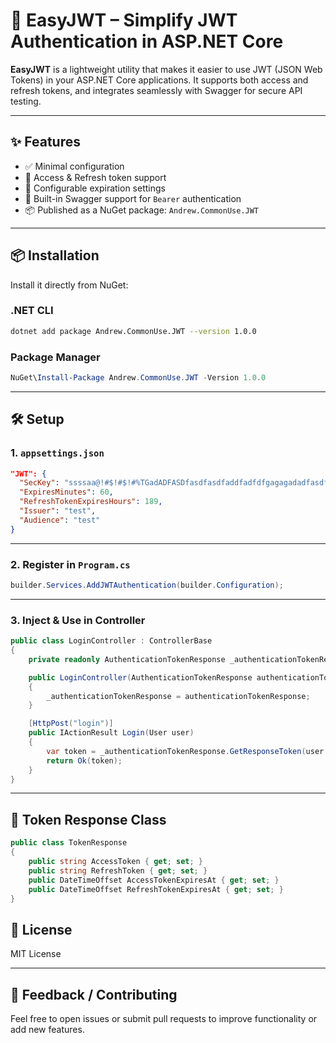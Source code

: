 # 🔐 EasyJWT – Simplify JWT Authentication in ASP.NET Core

**EasyJWT** is a lightweight utility that makes it easier to use JWT (JSON Web Tokens) in your ASP.NET Core applications. It supports both access and refresh tokens, and integrates seamlessly with Swagger for secure API testing.

---

## ✨ Features

- ✅ Minimal configuration
- 🔐 Access & Refresh token support
- 🔄 Configurable expiration settings
- 📘 Built-in Swagger support for `Bearer` authentication
- 📦 Published as a NuGet package: `Andrew.CommonUse.JWT`

---

## 📦 Installation

Install it directly from NuGet:

### .NET CLI

```bash
dotnet add package Andrew.CommonUse.JWT --version 1.0.0
````

### Package Manager

```powershell
NuGet\Install-Package Andrew.CommonUse.JWT -Version 1.0.0
```

---

## 🛠️ Setup

### 1. `appsettings.json`

```json
"JWT": {
  "SecKey": "ssssaa@!#$!#$!#%TGadADFASDfasdfasdfaddfadfdfgagagadadfasdfafafawsfdaf12adfasfdadfsdadfsadsf",
  "ExpiresMinutes": 60,
  "RefreshTokenExpiresHours": 189,
  "Issuer": "test",
  "Audience": "test"
}
```

---

### 2. Register in `Program.cs`

```csharp
builder.Services.AddJWTAuthentication(builder.Configuration);
```

---

### 3. Inject & Use in Controller

```csharp
public class LoginController : ControllerBase
{
    private readonly AuthenticationTokenResponse _authenticationTokenResponse;

    public LoginController(AuthenticationTokenResponse authenticationTokenResponse)
    {
        _authenticationTokenResponse = authenticationTokenResponse;
    }

    [HttpPost("login")]
    public IActionResult Login(User user)
    {
        var token = _authenticationTokenResponse.GetResponseToken(user.Id, user.UserName);
        return Ok(token);
    }
}
```

---

## 🧾 Token Response Class

```csharp
public class TokenResponse
{
    public string AccessToken { get; set; }
    public string RefreshToken { get; set; }
    public DateTimeOffset AccessTokenExpiresAt { get; set; }
    public DateTimeOffset RefreshTokenExpiresAt { get; set; }
}
```

## 📄 License

MIT License

---

## 💬 Feedback / Contributing

Feel free to open issues or submit pull requests to improve functionality or add new features.
